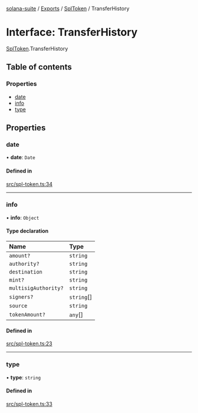 [solana-suite](../README.md) / [Exports](../modules.md) / [SplToken](../modules/SplToken.md) / TransferHistory

# Interface: TransferHistory

[SplToken](../modules/SplToken.md).TransferHistory

## Table of contents

### Properties

- [date](SplToken.TransferHistory.md#date)
- [info](SplToken.TransferHistory.md#info)
- [type](SplToken.TransferHistory.md#type)

## Properties

### date

• **date**: `Date`

#### Defined in

[src/spl-token.ts:34](https://github.com/fukaoi/solana-suite/blob/bbfcf40/src/spl-token.ts#L34)

___

### info

• **info**: `Object`

#### Type declaration

| Name | Type |
| :------ | :------ |
| `amount?` | `string` |
| `authority?` | `string` |
| `destination` | `string` |
| `mint?` | `string` |
| `multisigAuthority?` | `string` |
| `signers?` | `string`[] |
| `source` | `string` |
| `tokenAmount?` | `any`[] |

#### Defined in

[src/spl-token.ts:23](https://github.com/fukaoi/solana-suite/blob/bbfcf40/src/spl-token.ts#L23)

___

### type

• **type**: `string`

#### Defined in

[src/spl-token.ts:33](https://github.com/fukaoi/solana-suite/blob/bbfcf40/src/spl-token.ts#L33)
